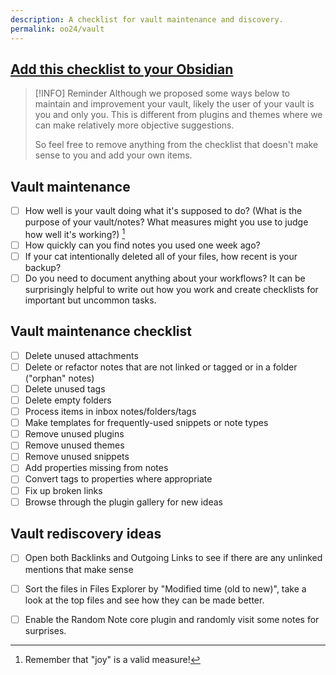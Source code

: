 ```yaml
---
description: A checklist for vault maintenance and discovery.
permalink: oo24/vault
---
```

## [Add this checklist to your Obsidian](obsidian://new?name=Obsidian%20October%20O_O%202024%20vault%20self-critique%20checklist&content=%3E%20%5B%21INFO%5D%20Reminder%0A%3E%20Although%20we%20proposed%20some%20ways%20below%20to%20maintain%20and%20improvement%20your%20vault%2C%20likely%20the%20user%20of%20your%20vault%20is%20you%20and%20only%20you.%20This%20is%20different%20from%20plugins%20and%20themes%20where%20we%20can%20make%20relatively%20more%20objective%20suggestions.%0A%3E%20%0A%3E%20So%20feel%20free%20to%20remove%20anything%20from%20the%20checklist%20that%20doesn%27t%20make%20sense%20to%20you%20and%20add%20your%20own%20items.%0A%0A%23%23%20Vault%20maintenance%0A%0A-%20%5B%20%5D%20How%20well%20is%20your%20vault%20doing%20what%20it%27s%20supposed%20to%20do%3F%20%28What%20is%20the%20purpose%20of%20your%20vault%2Fnotes%3F%20What%20measures%20might%20you%20use%20to%20judge%20how%20well%20it%27s%20working%3F%29%20%5B%5E1%5D%0A-%20%5B%20%5D%20How%20quickly%20can%20you%20find%20notes%20you%20used%20one%20week%20ago%3F%0A-%20%5B%20%5D%20If%20your%20cat%20intentionally%20deleted%20all%20of%20your%20files%2C%20how%20recent%20is%20your%20backup%3F%0A-%20%5B%20%5D%20Do%20you%20need%20to%20document%20anything%20about%20your%20workflows%3F%20It%20can%20be%20surprisingly%20helpful%20to%20write%20out%20how%20you%20work%20and%20create%20checklists%20for%20important%20but%20uncommon%20tasks.%0A%0A%23%23%20Vault%20maintenance%20checklist%0A%0A-%20%5B%20%5D%20Delete%20unused%20attachments%0A-%20%5B%20%5D%20Delete%20or%20refactor%20notes%20that%20are%20not%20linked%20or%20tagged%20or%20in%20a%20folder%20%28%22orphan%22%20notes%29%0A-%20%5B%20%5D%20Delete%20unused%20tags%0A-%20%5B%20%5D%20Delete%20empty%20folders%0A-%20%5B%20%5D%20Process%20items%20in%20inbox%20notes%2Ffolders%2Ftags%0A-%20%5B%20%5D%20Make%20templates%20for%20frequently-used%20snippets%20or%20note%20types%0A-%20%5B%20%5D%20Remove%20unused%20plugins%0A-%20%5B%20%5D%20Remove%20unused%20themes%0A-%20%5B%20%5D%20Remove%20unused%20snippets%0A-%20%5B%20%5D%20Add%20properties%20missing%20from%20notes%0A-%20%5B%20%5D%20Convert%20tags%20to%20properties%20where%20appropriate%0A-%20%5B%20%5D%20Fix%20up%20broken%20links%0A-%20%5B%20%5D%20Browse%20through%20the%20plugin%20gallery%20for%20new%20ideas%0A%0A%23%23%20Vault%20rediscovery%20ideas%0A%0A-%20%5B%20%5D%20Open%20both%20Backlinks%20and%20Outgoing%20Links%20to%20see%20if%20there%20are%20any%20unlinked%20mentions%20that%20make%20sense%0A-%20%5B%20%5D%20Sort%20the%20files%20in%20Files%20Explorer%20by%20%22Modified%20time%20%28old%20to%20new%29%22%2C%20take%20a%20look%20at%20the%20top%20files%20and%20see%20how%20they%20can%20be%20made%20better.%0A-%20%5B%20%5D%20Enable%20the%20Random%20Note%20core%20plugin%20and%20randomly%20visit%20some%20notes%20for%20surprises.%0A%0A%0A%5B%5E1%5D%3A%20Remember%20that%20%22joy%22%20is%20a%20valid%20measure%21%20)


> [!INFO] Reminder
> Although we proposed some ways below to maintain and improvement your vault, likely the user of your vault is you and only you. This is different from plugins and themes where we can make relatively more objective suggestions.
> 
> So feel free to remove anything from the checklist that doesn't make sense to you and add your own items.

## Vault maintenance

- [ ] How well is your vault doing what it's supposed to do? (What is the purpose of your vault/notes? What measures might you use to judge how well it's working?) [^1]
- [ ] How quickly can you find notes you used one week ago?
- [ ] If your cat intentionally deleted all of your files, how recent is your backup?
- [ ] Do you need to document anything about your workflows? It can be surprisingly helpful to write out how you work and create checklists for important but uncommon tasks.

## Vault maintenance checklist

- [ ] Delete unused attachments
- [ ] Delete or refactor notes that are not linked or tagged or in a folder ("orphan" notes)
- [ ] Delete unused tags
- [ ] Delete empty folders
- [ ] Process items in inbox notes/folders/tags
- [ ] Make templates for frequently-used snippets or note types
- [ ] Remove unused plugins
- [ ] Remove unused themes
- [ ] Remove unused snippets
- [ ] Add properties missing from notes
- [ ] Convert tags to properties where appropriate
- [ ] Fix up broken links
- [ ] Browse through the plugin gallery for new ideas

## Vault rediscovery ideas

- [ ] Open both Backlinks and Outgoing Links to see if there are any unlinked mentions that make sense
- [ ] Sort the files in Files Explorer by "Modified time (old to new)", take a look at the top files and see how they can be made better.
- [ ] Enable the Random Note core plugin and randomly visit some notes for surprises.


[^1]: Remember that "joy" is a valid measure! 